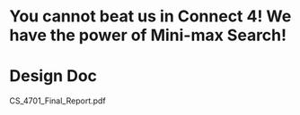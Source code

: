 # You cannot beat us in Connect 4! We have the power of Mini-max Search!

# Design Doc
CS_4701_Final_Report.pdf 
